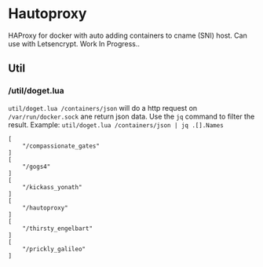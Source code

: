 # Hautoproxy

HAProxy for docker with auto adding containers to cname (SNI) host. Can use with Letsencrypt. Work In Progress..

## Util
### /util/doget.lua

`util/doget.lua /containers/json` will do a http request on `/var/run/docker.sock` ane return json data.
Use the `jq` command to filter the result. 
Example: `util/doget.lua /containers/json | jq .[].Names`
```
[
	"/compassionate_gates"
]
[
	"/gogs4"
]
[
	"/kickass_yonath"
]
[
	"/hautoproxy"
]
[
	"/thirsty_engelbart"
]
[
	"/prickly_galileo"
]
```
